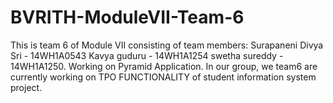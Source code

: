 # BVRITH-ModuleVII-Team-6
This is team 6 of Module VII consisting of team members: 
Surapaneni Divya Sri - 14WH1A0543
Kavya guduru - 14WH1A1254
swetha sureddy - 14WH1A1250.
Working on Pyramid Application.
In our group, we team6 are currently working on TPO FUNCTIONALITY of student information system project.

